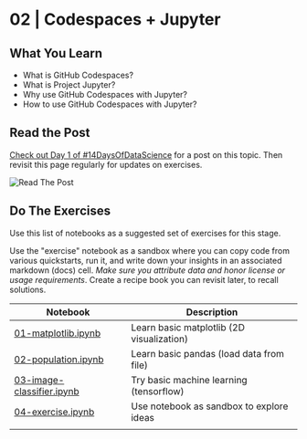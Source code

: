 # 02 | Codespaces + Jupyter

## What You Learn
 - What is GitHub Codespaces?
 - What is Project Jupyter?
 - Why use GitHub Codespaces with Jupyter?
 - How to use GitHub Codespaces with Jupyter?

## Read the Post

[Check out Day 1 of #14DaysOfDataScience](https://30daysof.github.io/data-science-day/week-2/1-codespaces/) for a post on this topic. Then revisit this page regularly for updates on exercises.

![Read The Post](https://30daysof.github.io/data-science-day/_astro/DatatScienceDay-DevTools-1.neV0V9YR_1m23eS.webp)

## Do The Exercises

Use this list of notebooks as a suggested set of exercises for this stage. 

Use the "exercise" notebook as a sandbox where you can copy code from various quickstarts, run it, and write down your insights in an associated markdown (docs) cell. _Make sure you attribute data and honor license or usage requirements_. Create a recipe book you can revisit later, to recall solutions.

| Notebook | Description |
| --- | --- |
| [01-matplotlib.ipynb](./01-matplotlib.ipynb) | Learn basic matplotlib (2D visualization) |
| [02-population.ipynb](./02-population.ipynb) | Learn basic pandas (load data from file) |
| [03-image-classifier.ipynb](./03-image-classifier.ipynb) | Try basic machine learning (tensorflow) |
| [04-exercise.ipynb](./04-exercise.ipynb) | Use notebook as sandbox to explore ideas |
| | |

